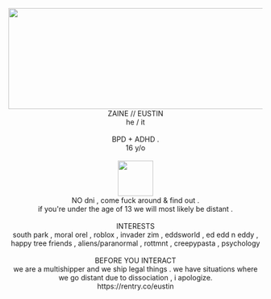 <p align="center"> <img src="https://i.pinimg.com/736x/01/cd/0d/01cd0d025ff1a48dcc072e55a857972a.jpg" width="1000" height="200"> <br> ZAINE // EUSTIN <BR> he / it <br><br> BPD + ADHD . <BR> 16 y/o <br><br><img src="https://i.pinimg.com/736x/11/a3/2b/11a32b94c1ce91417c703ab415cdc3ae.jpg" width="70"> <br> NO dni , come fuck around & find out . <br> if you're under the age of 13 we will most likely be distant . <br><br> INTERESTS <br> south park , moral orel , roblox , invader zim , eddsworld , ed edd n eddy , happy tree friends , aliens/paranormal , rottmnt , creepypasta , psychology <br><br> BEFORE YOU INTERACT<br> we are a multishipper and we ship legal things . we have situations where we go distant due to dissociation , i apologize. <BR> https://rentry.co/eustin </p>

